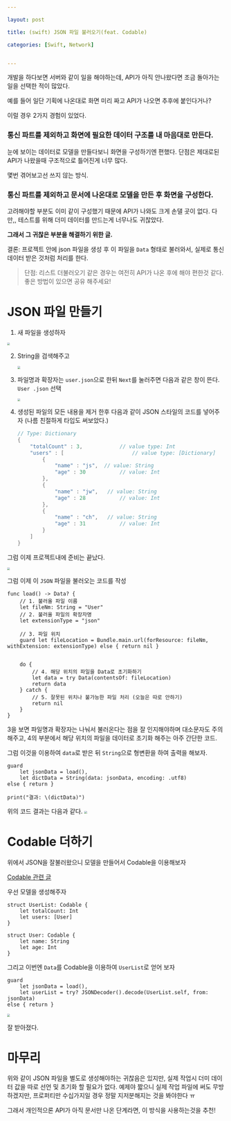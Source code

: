 ```yaml
---

layout: post

title: (swift) JSON 파일 불러오기(feat. Codable)

categories: [Swift, Network]


---
```


개발을 하다보면 서버와 같이 일을 해야하는데,
API가 아직 안나왔다면 조금 돌아가는 일을 선택한 적이 많았다.

예를 들어 일단 기획에 나온대로 화면 미리 짜고 API가 나오면 추후에 붙인다거나?

이럴 경우 2가지 경험이 있었다.

### 통신 파트를 제외하고 화면에 필요한 데이터 구조를 내 마음대로 만든다.

 눈에 보이는 데이터로 모델을 만들다보니 화면을 구성하기엔 편했다.
단점은 제대로된 API가 나왔을때 구조적으로 틀어진게 너무 많다. 

몇번 겪어보고선 쓰지 않는 방식.

### 통신 파트를 제외하고 문서에 나온대로 모델을 만든 후 화면을 구성한다.
고려해야할 부분도 이미 같이 구성했기 때문에 API가 나와도 크게 손댈 곳이 없다.
다만,, 테스트를 위해 더미 데이터를 만드는게 너무나도 귀찮았다.


**그래서 그 귀찮은 부분을 해결하기 위한 글.**

결론: 프로젝트 안에 json 파일을 생성 후 이 파일을 `Data` 형태로 불러와서, 실제로 통신 데이터 받은 것처럼
처리를 한다.

> 단점: 리스트 더불러오기 같은 경우는 여전히 API가 나온 후에 해야 편한것 같다. 
좋은 방법이 있으면 공유 해주세요!



# JSON 파일 만들기


1. 새 파일을 생성하자

  <img src="/assets/images/2021-05-16/img-1.png" style="zoom:40%;" />

  

  

2. String을 검색해주고

   <img src="/assets/images/2021-05-16/img-2.png" style="zoom:40%;"/>

   

3. 파일명과 확장자는 `user.json`으로 한뒤 `Next`를 눌러주면 다음과 같은 창이 뜬다. `User .json` 선택

   <img src="/assets/images/2021-05-16/img-3.png" style="zoom:40%;" />

   

4. 생성된 파일의 모든 내용을 제거 한후 다음과 같이 JSON 스타일의 코드를 넣어주자 (나름 친절하게 타입도 써보았다.)

   ```swift
   // Type: Dictionary
   {
       "totalCount" : 3, 			// value type: Int
       "users" : [ 						// value type: [Dictionary]
           {
               "name" : "js",  // value: String
               "age" : 30			// value: Int
           },
           {
               "name" : "jw",	// value: String
               "age" : 28			// value: Int
           },
           {
               "name" : "ch",	// value: String
               "age" : 31			// value: Int
           }
       ]
   }
   ```



그럼 이제 프로젝트내에 준비는 끝났다.

<img src="/assets/images/2021-05-16/img-4.png" style="zoom:40%;" />



그럼 이제 이 `JSON` 파일을 불러오는 코드를 작성

```
func load() -> Data? {
    // 1. 불러올 파일 이름
    let fileNm: String = "User"
    // 2. 불러올 파일의 확장자명
    let extensionType = "json"
    
    // 3. 파일 위치
    guard let fileLocation = Bundle.main.url(forResource: fileNm, withExtension: extensionType) else { return nil }
    
    
    do {
        // 4. 해당 위치의 파일을 Data로 초기화하기
        let data = try Data(contentsOf: fileLocation)
        return data
    } catch {
        // 5. 잘못된 위치나 불가능한 파일 처리 (오늘은 따로 안하기)
        return nil
    }
}
```

3을 보면 파일명과 확장자는 나눠서 불러온다는 점을 잘 인지해야하며 대소문자도 주의해주고, 
4의 부분에서 해당 위치의 파일을 데이터로 초기화 해주는 아주 간단한 코드.

그럼 이것을 이용하여 `data`로 받은 뒤 `String`으로 형변환을 하여 출력을 해보자.

```
guard
    let jsonData = load(),
    let dictData = String(data: jsonData, encoding: .utf8)
else { return }

print("결과: \(dictData)")
```

위의 코드 결과는 다음과 같다.
<img src="/assets/images/2021-05-16/img-5.png" style="zoom:40%;" />



# Codable 더하기

위에서 JSON을 잘불러왔으니 모델을 만들어서 Codable을 이용해보자

[Codable 관련 글](https://jiseobkim.github.io/swift/2018/07/21/swift-Alamofire와-Codable.html)

우선 모델을 생성해주자

```
struct UserList: Codable {
    let totalCount: Int
    let users: [User]
}

struct User: Codable {
    let name: String
    let age: Int
}

```

그리고 이번엔 `Data`를 Codable을 이용하여 `UserList`로 얻어 보자
```
guard
    let jsonData = load(),
    let userList = try? JSONDecoder().decode(UserList.self, from: jsonData)
else { return }
```

<img src="/assets/images/2021-05-16/img-6.png" style="zoom:40%;" />

잘 받아졌다. 


# 마무리

위와 같이 JSON 파일을 별도로 생성해야하는 귀찮음은 있지만, 실제 작업시 더미 데이터 값을 따로 선언 및 초기화 할 필요가 없다.
예제야 짧으니 실제 작업 파일에 써도 무방하겠지만, 프로퍼티만 수십가지일 경우 정말 지저분해지는 것을 봐야한다 ㅠ

그래서 개인적으론 API가 아직 문서만 나온 단계라면, 이 방식을 사용하는것을 추천!
